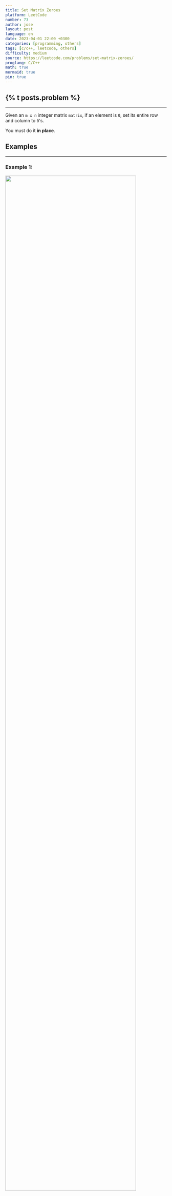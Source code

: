 ```yaml
---
title: Set Matrix Zeroes
platform: LeetCode
number: 73
author: jose
layout: post
language: en
date: 2023-04-01 22:00 +0300
categories: [programming, others]
tags: [c/c++, leetcode, others]
difficulty: medium
source: https://leetcode.com/problems/set-matrix-zeroes/
proglang: C/C++
math: true
mermaid: true
pin: true
---
```

## {% t posts.problem %}
---
Given an `m x n` integer matrix `matrix`, if an element is `0`, set its entire row and column to `0`'s.  

You must do it **in place**.  

## Examples
---
### **Example 1:**
<img src="https://assets.leetcode.com/uploads/2020/08/17/mat1.jpg" width="90%"/>  

>**Input:** matrix = [[1,1,1],[1,0,1],[1,1,1]]  
>**Output:** [[1,0,1],[0,0,0],[1,0,1]]  

### **Example 2:**
<img src="https://assets.leetcode.com/uploads/2020/08/17/mat2.jpg" width="90%"/>  

>**Input:** matrix = [[0,1,2,0],[3,4,5,2],[1,3,1,5]]  
>**Output:** [[0,0,0,0],[0,4,5,0],[0,3,1,0]]  

## Constraints
---
- `m == matrix.length`  
- `n == matrix[0].length`  
- `1 <= m, n <= 200`  
- <code>-2<sup>31</sup> <= matrix[i][j] <= 2<sup>31</sup> - 1</code>  

## Solution
---
We will use extra space (a vetor with size of the number of columns, and a boolean variable).  
- Will iterate through the matrix:  
  - If we find a `0`, 
    - We set a `row flag` to `true` to indicate that the row needs to change to 0.  
    - We set a the element of the extra vector to `true` (at the current column) to indicate that the column needs to change to 0.  
  - Once we are at the last column, if the flag for the row is `true`, we set the whole row to `0`.  
  - Once we are at the last row, if the column index in our extra vector is `true` then we set the column to `0`.  

```c++
class Solution {
public:
  void setZeroes(vector<vector<int>>& matrix) {
    vector<bool> cols(matrix[0].size(), false);
    bool row = false;
    
    for (int r=0; r<matrix.size(); r++) {
      row = false;
      for (int c=0; c<matrix[r].size(); c++) {
        if (matrix[r][c] == 0) {
          row = true;
          cols[c] = true;
        }

        if (c == matrix[r].size()-1 && row)
          for (int i=0; i<matrix[r].size(); i++)  
            matrix[r][i] = 0;
        if (r == matrix.size()-1 && cols[c])
          for (int i=0; i<matrix.size(); i++)  
            matrix[i][c] = 0;
      }
    }
  }
};
```

